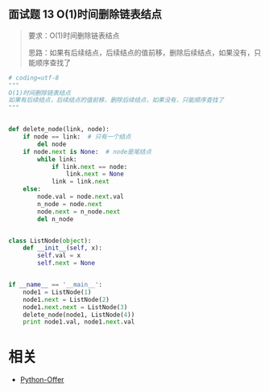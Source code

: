 

## 面试题 13 O(1)时间删除链表结点
> 要求：O(1)时间删除链表结点
>
> 思路：如果有后续结点，后续结点的值前移，删除后续结点，如果没有，只能顺序查找了

```python
# coding=utf-8
"""
O(1)时间删除链表结点
如果有后续结点，后续结点的值前移，删除后续结点，如果没有，只能顺序查找了
"""


def delete_node(link, node):
    if node == link:  # 只有一个结点
        del node
    if node.next is None:  # node是尾结点
        while link:
            if link.next == node:
                link.next = None
            link = link.next
    else:
        node.val = node.next.val
        n_node = node.next
        node.next = n_node.next
        del n_node


class ListNode(object):
    def __init__(self, x):
        self.val = x
        self.next = None


if __name__ == '__main__':
    node1 = ListNode(1)
    node1.next = ListNode(2)
    node1.next.next = ListNode(3)
    delete_node(node1, ListNode(4))
    print node1.val, node1.next.val


```



# 相关

- [Python-Offer](https://github.com/JushuangQiao/Python-Offer)
